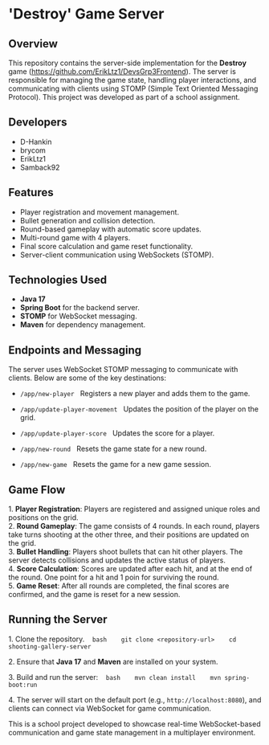 # 'Destroy' Game Server

## Overview

This repository contains the server-side implementation for the **Destroy** game (https://github.com/ErikLtz1/DevsGrp3Frontend). The server is responsible for managing the game state, handling player interactions, and communicating with clients using STOMP (Simple Text Oriented Messaging Protocol). This project was developed as part of a school assignment.

## Developers

- D-Hankin
- brycom
- ErikLtz1
- Samback92

## Features

- Player registration and movement management.
- Bullet generation and collision detection.
- Round-based gameplay with automatic score updates.
- Multi-round game with 4 players.
- Final score calculation and game reset functionality.
- Server-client communication using WebSockets (STOMP).

## Technologies Used

- **Java 17**
- **Spring Boot** for the backend server.
- **STOMP** for WebSocket messaging.
- **Maven** for dependency management.

## Endpoints and Messaging

The server uses WebSocket STOMP messaging to communicate with clients. Below are some of the key destinations:

- `/app/new-player`
  Registers a new player and adds them to the game.

- `/app/update-player-movement`
  Updates the position of the player on the grid.

- `/app/update-player-score`
  Updates the score for a player.

- `/app/new-round`
  Resets the game state for a new round.

- `/app/new-game`
  Resets the game for a new game session.

## Game Flow

1\. **Player Registration**: Players are registered and assigned unique roles and positions on the grid.\
2\. **Round Gameplay**: The game consists of 4 rounds. In each round, players take turns shooting at the other three, and their positions are updated on the grid.\
3\. **Bullet Handling**: Players shoot bullets that can hit other players. The server detects collisions and updates the active status of players.\
4\. **Score Calculation**: Scores are updated after each hit, and at the end of the round. One point for a hit and 1 poin for surviving the round.\
5\. **Game Reset**: After all rounds are completed, the final scores are confirmed, and the game is reset for a new session.

## Running the Server

1\. Clone the repository.
   ```bash
   git clone <repository-url>
   cd shooting-gallery-server
   ```

2\. Ensure that **Java 17** and **Maven** are installed on your system.

3\. Build and run the server:
   ```bash
   mvn clean install
   mvn spring-boot:run
   ```

4\. The server will start on the default port (e.g., `http://localhost:8080`), and clients can connect via WebSocket for game communication.

This is a school project developed to showcase real-time WebSocket-based communication and game state management in a multiplayer environment.

